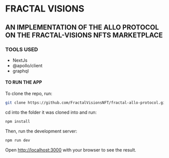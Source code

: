# FRACTAL VISIONS

## AN IMPLEMENTATION OF THE ALLO PROTOCOL ON THE FRACTAL-VISIONS NFTS MARKETPLACE

### TOOLS USED

- NextJs
- @apollo/client
- graphql

#### TO RUN THE APP

To clone the repo, run:

```bash
git clone https://github.com/FractalVisionsNFT/fractal-allo-protocol.git
```

cd into the folder it was cloned into and run:

```bash
npm install
```

Then, run the development server:

```bash
npm run dev
```

Open [http://localhost:3000](http://localhost:3000) with your browser to see the result.
